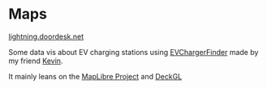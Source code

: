 # Maps

[lightning.doordesk.net](https://lightning.doordesk.net)

Some data vis about EV charging stations using 
[EVChargerFinder](https://github.com/kevin-fwu/EVChargerFinder) 
made by my friend [Kevin](https://github.com/kevin-fwu).


It mainly leans on the [MapLibre Project](https://maplibre.org) 
and [DeckGL](https://deck.gl)
